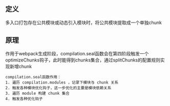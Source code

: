 ## 定义
多入口打包存在公共模块或动态引入模块时，将公共模块提取成一个单独chunk

## 原理
作用于webpack生成阶段，compilation.seal函数会在第四阶段触发一个optimizeChunks钩子，此时能得到chunks集合，通过splitChunks的配置规则实现新增chunk
```
compilation.seal函数作用：
1. 遍历 compilation.modules ，记录下模块与 chunk 关系
2. 触发各种模块优化钩子，这一步优化的主要是模块依赖关系
3. 遍历 module 构建 chunk 集合
4. 触发各种优化钩子
```